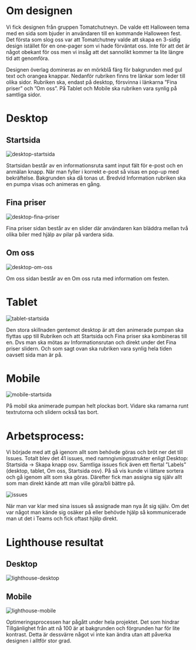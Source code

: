 # Om designen

Vi fick designen från gruppen Tomatchutneyn. De valde ett Halloween tema med en sida som bjuder in användaren till en kommande Halloween fest. Det första som slog oss var att Tomatchutney valde att skapa en 3-sidig design istället för en one-pager som vi hade förväntat oss. Inte för att det är något obekant för oss men vi insåg att det sannolikt kommer ta lite längre tid att genomföra. 

Designen överlag domineras av en mörkblå färg för bakgrunden med gul text och orangea knappar. Nedanför rubriken finns tre länkar som leder till olika sidor. Rubriken ska, endast på desktop, försvinna i länkarna ”Fina priser” och ”Om oss”. På Tablet och Mobile ska rubriken vara synlig på samtliga sidor. 

# Desktop

## Startsida
![desktop-startsida](https://user-images.githubusercontent.com/61707427/213190962-98bc549c-dc49-4ec1-8a31-d1c28bf55ddb.png)

Startsidan består av en informationsruta samt input fält för e-post och en anmälan knapp. När man fyller i korrekt e-post så visas en pop-up med bekräftelse. Bakgrunden ska då tonas ut. Bredvid Information rubriken ska en pumpa visas och animeras en gång.

## Fina priser
![desktop-fina-priser](https://user-images.githubusercontent.com/61707427/213185935-0732d278-aac2-44eb-b88a-ba48da7e4a02.png)

Fina priser sidan består av en slider där användaren kan bläddra mellan två olika biler med hjälp av pilar på vardera sida.

## Om oss
![desktop-om-oss](https://user-images.githubusercontent.com/61707427/213185988-a60c8466-3cb2-49a7-a67c-5dd15ef044dd.png)

Om oss sidan består av en Om oss ruta med information om festen.

# Tablet
![tablet-startsida](https://user-images.githubusercontent.com/61707427/213191686-1967eee3-cdb9-4707-b731-bc6da055180b.png)

Den stora skillnaden gentemot desktop är att den animerade pumpan ska flyttas upp till Rubriken och att Startsida och Fina priser ska kombineras till en. Dvs man ska mötas av Informationsrutan och direkt under det Fina priser slidern. Och som sagt ovan ska rubriken vara synlig hela tiden oavsett sida man är på.

# Mobile

![mobile-startsida](https://user-images.githubusercontent.com/61707427/213186339-61328e3d-a266-444a-9e8b-c5b9c5cb4550.png)

På mobil ska animerade pumpan helt plockas bort. Vidare ska ramarna runt textrutorna och slidern också tas bort.

# Arbetsprocess:

Vi började med att gå igenom allt som behövde göras och bröt ner det till Issues. Totalt blev det 41 issues, med namngivningsstrukter enligt Desktop: Startsida -> Skapa knapp osv. Samtliga issues fick även ett flertal ”Labels” (desktop, tablet, Om oss, Startsida osv). På så vis kunde vi lättare sortera och gå igenom allt som ska göras. Därefter fick man assigna sig själv allt som man direkt kände att man ville göra/bli bättre på. 

![issues](https://user-images.githubusercontent.com/61707427/213186370-20ce69f5-b64a-4578-ba78-8a760fefc84b.png)

När man var klar med sina issues så assignade man nya åt sig själv. Om det var något man kände sig osäker på eller behövde hjälp så kommunicerade man ut det i Teams och fick oftast hjälp direkt.

# Lighthouse resultat

## Desktop
![lighthouse-desktop](https://user-images.githubusercontent.com/61707427/213296331-8eb5713d-e942-4c16-a669-e1147b63c969.png)

## Mobile
![lighthouse-mobile](https://user-images.githubusercontent.com/61707427/213295137-ca33ae56-cfe1-42cf-a358-50a2db3a16f2.png)

Optimeringsprocessen har pågått under hela projektet. Det som hindrar Tillgänlighet från att nå 100 är at bakgrunden och förgrunden har för lite kontrast. Detta är dessvärre något vi inte kan ändra utan att påverka designen i alltför stor grad.
